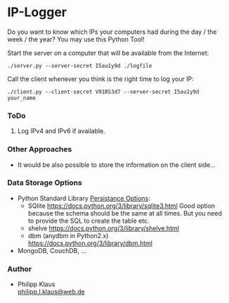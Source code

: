 
# IP-Logger

Do you want to know which IPs your computers had during the day / the week / the year?
You may use this Python Tool!

Start the server on a computer that will be available from the Internet:

    ./server.py --server-secret I5au1y9d ./logfile

Call the client whenever you think is the right time to log your IP:

    ./client.py --client-secret V91RS3d7 --server-secret I5au1y9d your_name

### ToDo

1. Log IPv4 and IPv6 if available.

### Other Approaches


* It would be also possible to store the information on the client side...

### Data Storage Options

* Python Standard Library [Persistance Options](https://docs.python.org/3/library/persistence.html):
  * SQlite
    <https://docs.python.org/3/library/sqlite3.html>
    Good option because the schema should be the same at all times. But you need to provide the SQL to create the table etc.
  * shelve
    <https://docs.python.org/3/library/shelve.html>
  * dbm (anydbm in Python2.x)
    <https://docs.python.org/3/library/dbm.html>
* MongoDB, CouchDB, ...

### Author

* Philipp Klaus  
  <philipp.l.klaus@web.de>

